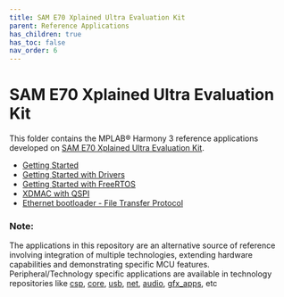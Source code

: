 ```yaml
---
title: SAM E70 Xplained Ultra Evaluation Kit
parent: Reference Applications
has_children: true
has_toc: false
nav_order: 6
---
```

# SAM E70 Xplained Ultra Evaluation Kit

This folder contains the MPLAB® Harmony 3 reference applications developed on [SAM E70 Xplained Ultra Evaluation Kit](https://www.microchip.com/Developmenttools/ProductDetails/DM320113).   

* [Getting Started](./same70_getting_started/docs/readme.md)
* [Getting Started with Drivers](./getting_started_drv/docs/readme.md)
* [Getting Started with FreeRTOS](./getting_started_freertos/docs/readme.md)
* [XDMAC with QSPI](./qspi_xdmac_read_write/docs/readme.md)
* [Ethernet bootloader - File Transfer Protocol](./ftp_bootloader/docs/readme.md)

### **Note:** 
The applications in this repository are an alternative source of reference involving integration of multiple technologies, extending hardware capabilities and demonstrating specific MCU features. 
Peripheral/Technology specific applications are available in technology repositories like [csp](https://github.com/Microchip-MPLAB-Harmony/csp), [core](https://github.com/Microchip-MPLAB-Harmony/core), [usb](https://github.com/Microchip-MPLAB-Harmony/usb), [net](https://github.com/Microchip-MPLAB-Harmony/net), [audio](https://github.com/Microchip-MPLAB-Harmony/audio), [gfx_apps](https://github.com/Microchip-MPLAB-Harmony/gfx_apps), etc


